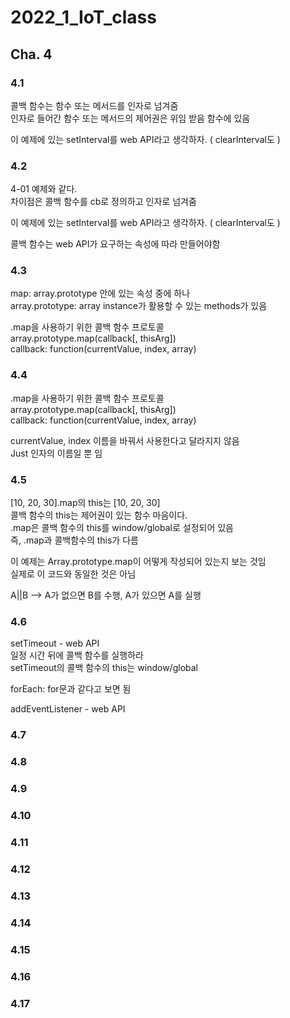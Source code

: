 # 2022_1_IoT_class

## Cha. 4


### 4.1
콜백 함수는 함수 또는 메서드를 인자로 넘겨줌  
인자로 들어간 함수 또는 메서드의 제어권은 위임 받음 함수에 있음  

이 예제에 있는 setInterval를 web API라고 생각하자.  ( clearInterval도 )  


### 4.2 
4-01 예제와 같다.  
차이점은 콜백 함수를 cb로 정의하고 인자로 넘겨줌  

이 예제에 있는 setInterval를 web API라고 생각하자.  ( clearInterval도 )  

콜백 함수는 web API가 요구하는 속성에 따라 만들어야함  


### 4.3
map: array.prototype 안에 있는 속성 중에 하나  
array.prototype: array instance가 활용할 수 있는 methods가 있음  

.map을 사용하기 위한 콜백 함수 프로토콜   
array.prototype.map(callback[, thisArg])  
callback: function(currentValue, index, array)  

### 4.4
.map을 사용하기 위한 콜백 함수 프로토콜   
array.prototype.map(callback[, thisArg])  
callback: function(currentValue, index, array)  
 
currentValue, index 이름을 바꿔서 사용한다고 달라지지 않음  
Just 인자의 이름일 뿐 임  

### 4.5
[10, 20, 30].map의 this는 [10, 20, 30]  
콜백 함수의 this는 제어권이 있는 함수 마음이다.  
.map은 콜백 함수의 this를 window/global로 설정되어 있음   
즉, .map과 콜백함수의 this가 다름  

이 예제는 Array.prototype.map이 어떻게 작성되어 있는지 보는 것임  
실제로 이 코드와 동일한 것은 아님  

A||B  --> A가 없으면 B를 수행, A가 있으면 A를 실행  

### 4.6
setTimeout - web API  
일정 시간 뒤에 콜백 함수를 실행하라  
setTimeout의 콜백 함수의 this는 window/global  

forEach: for문과 같다고 보면 됨  

addEventListener - web API  

### 4.7


### 4.8


### 4.9


### 4.10


### 4.11


### 4.12


### 4.13


### 4.14


### 4.15


### 4.16


### 4.17
